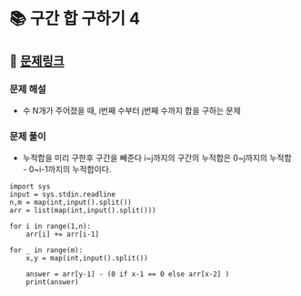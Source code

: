 
# 📚 구간 합 구하기 4

## 📌 [문제링크](https://www.acmicpc.net/problem/11659)

### 문제 해설

- 수 N개가 주어졌을 때, i번째 수부터 j번째 수까지 합을 구하는 문제

### 문제 풀이

- 누적합을 미리 구한후 구간을 빼준다 i~j까지의 구간의 누적합은 0~j까지의 누적합 - 0~i-1까지의 누적합이다.


```
import sys
input = sys.stdin.readline
n,m = map(int,input().split())
arr = list(map(int,input().split()))

for i in range(1,n):
    arr[i] += arr[i-1]

for _ in range(m):
    x,y = map(int,input().split())
    
    answer = arr[y-1] - (0 if x-1 == 0 else arr[x-2] ) 
    print(answer)
```

